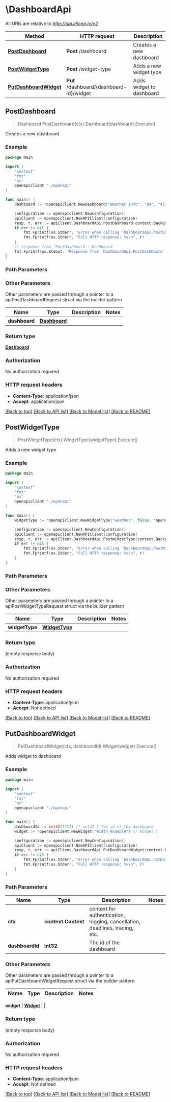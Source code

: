# \DashboardApi

All URIs are relative to *http://api.eliona.io/v2*

Method | HTTP request | Description
------------- | ------------- | -------------
[**PostDashboard**](DashboardApi.md#PostDashboard) | **Post** /dashboard | Creates a new dashboard
[**PostWidgetType**](DashboardApi.md#PostWidgetType) | **Post** /widget-type | Adds a new widget type
[**PutDashboardWidget**](DashboardApi.md#PutDashboardWidget) | **Put** /dashboard/{dashboard-id}/widget | Adds widget to dashboard



## PostDashboard

> Dashboard PostDashboard(ctx).Dashboard(dashboard).Execute()

Creates a new dashboard



### Example

```go
package main

import (
    "context"
    "fmt"
    "os"
    openapiclient "./openapi"
)

func main() {
    dashboard := *openapiclient.NewDashboard("Weather info", "99", "42") // Dashboard | 

    configuration := openapiclient.NewConfiguration()
    apiClient := openapiclient.NewAPIClient(configuration)
    resp, r, err := apiClient.DashboardApi.PostDashboard(context.Background()).Dashboard(dashboard).Execute()
    if err != nil {
        fmt.Fprintf(os.Stderr, "Error when calling `DashboardApi.PostDashboard``: %v\n", err)
        fmt.Fprintf(os.Stderr, "Full HTTP response: %v\n", r)
    }
    // response from `PostDashboard`: Dashboard
    fmt.Fprintf(os.Stdout, "Response from `DashboardApi.PostDashboard`: %v\n", resp)
}
```

### Path Parameters



### Other Parameters

Other parameters are passed through a pointer to a apiPostDashboardRequest struct via the builder pattern


Name | Type | Description  | Notes
------------- | ------------- | ------------- | -------------
 **dashboard** | [**Dashboard**](Dashboard.md) |  | 

### Return type

[**Dashboard**](Dashboard.md)

### Authorization

No authorization required

### HTTP request headers

- **Content-Type**: application/json
- **Accept**: application/json

[[Back to top]](#) [[Back to API list]](../README.md#documentation-for-api-endpoints)
[[Back to Model list]](../README.md#documentation-for-models)
[[Back to README]](../README.md)


## PostWidgetType

> PostWidgetType(ctx).WidgetType(widgetType).Execute()

Adds a new widget type



### Example

```go
package main

import (
    "context"
    "fmt"
    "os"
    openapiclient "./openapi"
)

func main() {
    widgetType := *openapiclient.NewWidgetType("weather", false, *openapiclient.NewTranslation(), []openapiclient.WidgetTypeElement{*openapiclient.NewWidgetTypeElement("weather", "Weather")}) // WidgetType | 

    configuration := openapiclient.NewConfiguration()
    apiClient := openapiclient.NewAPIClient(configuration)
    resp, r, err := apiClient.DashboardApi.PostWidgetType(context.Background()).WidgetType(widgetType).Execute()
    if err != nil {
        fmt.Fprintf(os.Stderr, "Error when calling `DashboardApi.PostWidgetType``: %v\n", err)
        fmt.Fprintf(os.Stderr, "Full HTTP response: %v\n", r)
    }
}
```

### Path Parameters



### Other Parameters

Other parameters are passed through a pointer to a apiPostWidgetTypeRequest struct via the builder pattern


Name | Type | Description  | Notes
------------- | ------------- | ------------- | -------------
 **widgetType** | [**WidgetType**](WidgetType.md) |  | 

### Return type

 (empty response body)

### Authorization

No authorization required

### HTTP request headers

- **Content-Type**: application/json
- **Accept**: Not defined

[[Back to top]](#) [[Back to API list]](../README.md#documentation-for-api-endpoints)
[[Back to Model list]](../README.md#documentation-for-models)
[[Back to README]](../README.md)


## PutDashboardWidget

> PutDashboardWidget(ctx, dashboardId).Widget(widget).Execute()

Adds widget to dashboard



### Example

```go
package main

import (
    "context"
    "fmt"
    "os"
    openapiclient "./openapi"
)

func main() {
    dashboardId := int32(4711) // int32 | The id of the dashboard
    widget := *openapiclient.NewWidget("Width_example") // Widget | 

    configuration := openapiclient.NewConfiguration()
    apiClient := openapiclient.NewAPIClient(configuration)
    resp, r, err := apiClient.DashboardApi.PutDashboardWidget(context.Background(), dashboardId).Widget(widget).Execute()
    if err != nil {
        fmt.Fprintf(os.Stderr, "Error when calling `DashboardApi.PutDashboardWidget``: %v\n", err)
        fmt.Fprintf(os.Stderr, "Full HTTP response: %v\n", r)
    }
}
```

### Path Parameters


Name | Type | Description  | Notes
------------- | ------------- | ------------- | -------------
**ctx** | **context.Context** | context for authentication, logging, cancellation, deadlines, tracing, etc.
**dashboardId** | **int32** | The id of the dashboard | 

### Other Parameters

Other parameters are passed through a pointer to a apiPutDashboardWidgetRequest struct via the builder pattern


Name | Type | Description  | Notes
------------- | ------------- | ------------- | -------------

 **widget** | [**Widget**](Widget.md) |  | 

### Return type

 (empty response body)

### Authorization

No authorization required

### HTTP request headers

- **Content-Type**: application/json
- **Accept**: Not defined

[[Back to top]](#) [[Back to API list]](../README.md#documentation-for-api-endpoints)
[[Back to Model list]](../README.md#documentation-for-models)
[[Back to README]](../README.md)

